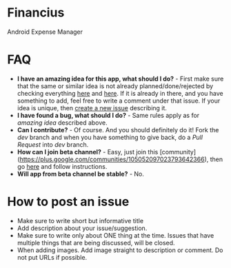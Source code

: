 # Financius
Android Expense Manager

# FAQ
- **I have an amazing idea for this app, what should I do?** - First make sure that the same or similar idea is not already planned/done/rejected by checking everything [here](https://github.com/mvarnagiris/Financius/issues?state=open) and [here](https://github.com/mvarnagiris/Financius/issues?page=1&state=closed). If it is already in there, and you have something to add, feel free to write a comment under that issue. If your idea is unique, then [create a new issue](https://github.com/mvarnagiris/Financius/issues/new) describing it.
- **I have found a bug, what should I do?** - Same rules apply as for *amazing idea* described above.
- **Can I contribute?** - Of course. And you should definitely do it! Fork the *dev* branch and when you have something to give back, do a *Pull Request* into *dev* branch.
- **How can I join beta channel?** - Easy, just join this [community] (https://plus.google.com/communities/105052097023793642366), then go [here](https://play.google.com/apps/testing/com.code44.finance) and follow instructions.
- **Will app from beta channel be stable?** - No.

# How to post an issue
- Make sure to write short but informative title
- Add description about your issue/suggestion.
- Make sure to write only about ONE thing at the time. Issues that have multiple things that are being discussed, will be closed.
- When adding images. Add image straight to description or comment. Do not put URLs if possible.
